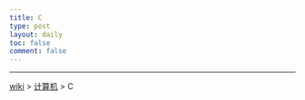 ```yaml
---
title: C
type: post
layout: daily
toc: false
comment: false
---
```

---
[wiki](/gknows/wiki) > [计算机](/gknows/计算机) > C

